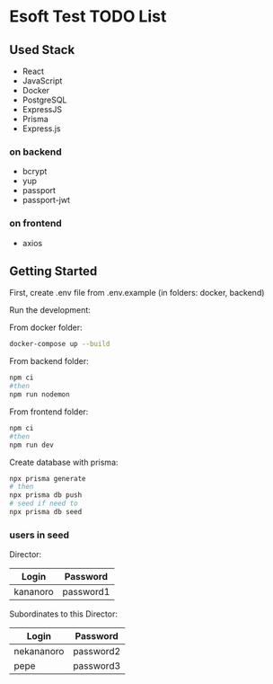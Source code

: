 # Esoft Test TODO List

## Used Stack

- React
- JavaScript
- Docker
- PostgreSQL
- ExpressJS
- Prisma
- Express.js

### on backend

- bcrypt
- yup
- passport
- passport-jwt

### on frontend

- axios

## Getting Started

First, create .env file from .env.example (in folders: docker, backend)

Run the development:

From docker folder:

```bash
docker-compose up --build
```

From backend folder:

```bash
npm ci
#then
npm run nodemon
```

From frontend folder:

```bash
npm ci
#then
npm run dev
```

Create database with prisma:

```bash
npx prisma generate
# then
npx prisma db push
# seed if need to
npx prisma db seed
```

### users in seed

Director:

| Login    | Password  |
| -------- | --------- |
| kananoro | password1 |

Subordinates to this Director:

| Login      | Password  |
| ---------- | --------- |
| nekananoro | password2 |
| pepe       | password3 |
